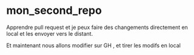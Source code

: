 # mon_second_repo
Apprendre pull request
et je peux faire des changements directement en local et les envoyer vers le distant.

Et maintenant nous allons modifier sur GH , et tirer les modifs en local
